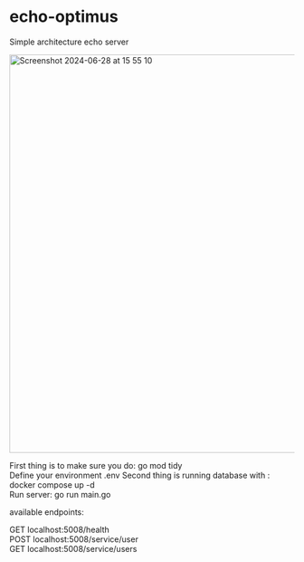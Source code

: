 # echo-optimus
Simple architecture echo server


<img width="703" alt="Screenshot 2024-06-28 at 15 55 10" src="https://github.com/zedGGs/echo-optimus/assets/153705375/5abf1356-dd87-43a3-b97c-5760d07d2c12">



First thing is to make sure you do: go mod tidy <br>
Define your environment .env
Second thing is running database with : docker compose up -d <br>
Run server: go run main.go 

available endpoints: 

GET localhost:5008/health <br>
POST localhost:5008/service/user <br>
GET localhost:5008/service/users
